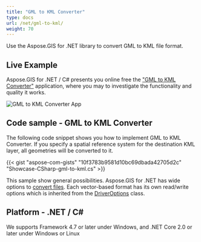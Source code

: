 ```yaml
---
title: "GML to KML Converter"
type: docs
url: /net/gml-to-kml/
weight: 70
---
```


Use the Aspose.GIS for .NET library to convert GML to KML file format.

## **Live Example**

Aspose.GIS for .NET / C# presents you online free the ["GML to KML Converter"](https://products.aspose.app/gis/conversion/gml-to-kml) application, where you may to investigate the functionality and quality it works.

![GML to KML Converter App](conversion.png)

## **Code sample - GML to KML Converter**

The following code snippet shows you how to implement GML to KML Converter. If you specify a spatial reference system for the destination KML layer, all geometries will be converted to it. 

{{< gist "aspose-com-gists" "10f3783b9581d10bc69dbada42705d2c" "Showcase-CSharp-gml-to-kml.cs" >}}

This sample show general possibilities. Aspose.GIS for .NET has wide options to [convert files](https://docs.aspose.com/gis/net/vector-layers/). Each vector-based format has its own read/write options which is inherited from the [DriverOptions](https://reference.aspose.com/gis/net/aspose.gis/driveroptions) class.

## **Platform - .NET / C#**

We supports Framework 4.7 or later under Windows, and .NET Core 2.0 or later under Windows or Linux
